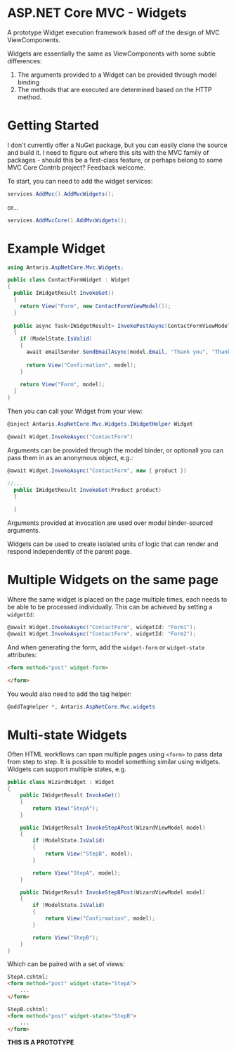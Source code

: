 ASP.NET Core MVC - Widgets
===

A prototype Widget execution framework based off of the design of MVC ViewComponents.

Widgets are essentially the same as ViewComponents with some subtle differences:

1. The arguments provided to a Widget can be provided through model binding
2. The methods that are executed are determined based on the HTTP method.

Getting Started
====

I don't currently offer a NuGet package, but you can easily clone the source and build it. I need to figure out where this sits with the MVC family of packages - should this be a first-class feature, or perhaps belong to some MVC Core Contrib project? Feedback welcome.

To start, you can need to add the widget services:

```csharp
services.AddMvc().AddMvcWidgets();
```

or...

```csharp
services.AddMvcCore().AddMvcWidgets();
```

Example Widget
====

```csharp
using Antaris.AspNetCore.Mvc.Widgets;

public class ContactFormWidget : Widget
{
  public IWidgetResult InvokeGet()
  {
    return View("Form", new ContactFormViewModel());
  }
  
  public async Task<IWidgetResult> InvokePostAsync(ContactFormViewModel model, [FromServices] IEmailSender emailSender)
  {
    if (ModelState.IsValid)
    {
      await emailSender.SendEmailAsync(model.Email, "Thank you", "Thank you for your enquiry.");
      
      return View("Confirmation", model);
    }
    
    return View("Form", model);
  }
}
```

Then you can call your Widget from your view:

```csharp
@inject Antaris.AspNetCore.Mvc.Widgets.IWidgetHelper Widget

@await Widget.InvokeAsync("ContactForm")
```

Arguments can be provided through the model binder, or optionall you can pass them in as an anonymous object, e.g.:

```csharp
@await Widget.InvokeAsync("ContactForm", new { product })

//...
  public IWidgetResult InvokeGet(Product product)
  {
  
  }
```

Arguments provided at invocation are used over model binder-sourced arguments.

Widgets can be used to create isolated units of logic that can render and respond independently of the parent page.

Multiple Widgets on the same page
====
Where the same widget is placed on the page multiple times, each needs to be able to be processed individually. This can be achieved by setting a `widgetId`:

```csharp
@await Widget.InvokeAsync("ContactForm", widgetId: "Form1");
@await Widget.InvokeAsync("ContactForm", widgetId: "Form2");
```

And when generating the form, add the `widget-form` or `widget-state` attributes:

```html
<form method="post" widget-form>

</form>
```

You would also need to add the tag helper:

```csharp
@addTagHelper *, Antaris.AspNetCore.Mvc.widgets
```

Multi-state Widgets
====

Often HTML workflows can span multiple pages using `<form>` to pass data from step to step. It is possible to model something similar using widgets. Widgets can support multiple states, e.g.

```csharp
public class WizardWidget : Widget
{
	public IWidgetResult InvokeGet()
	{
		return View("StepA");
	}

	public IWidgetResult InvokeStepAPost(WizardViewModel model)
	{
		if (ModelState.IsValid)
		{
			return View("StepB", model);
		}

		return View("StepA", model);
	}

	public IWidgetResult InvokeStepBPost(WizardViewModel model)
	{
		if (ModelState.IsValid)
		{
			return View("Confirmation", model);
		}

		return View("StepB");
	}
}
```

Which can be paired with a set of views:

```html
StepA.cshtml:
<form method="post" widget-state="StepA">
	...
</form>

StepB.cshtml:
<form method="post" widget-state="StepB">
	...
</form>
```

**THIS IS A PROTOTYPE**